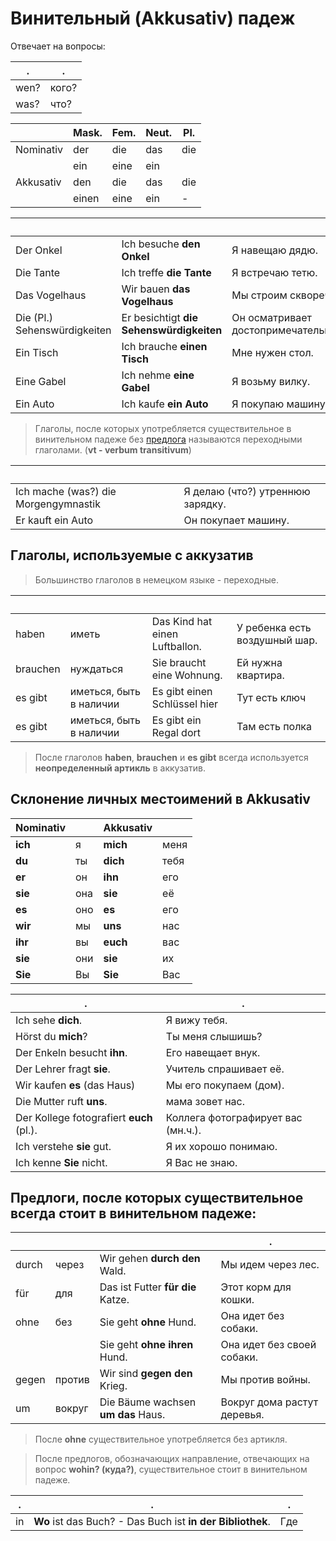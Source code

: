 # Винительный (Akkusativ) падеж

Отвечает на вопросы:

.    | . 
-----|-----
wen? | кого?
was? | что? 

&nbsp;    | Mask.      |  Fem.         | Neut.     | Pl.
----------|------------|---------------|-----------|-----
Nominativ | der        | die           | das       | die 
&nbsp;    | ein        | eine          | ein       |
Akkusativ | den        | die           | das       | die
&nbsp;    | einen      | eine          | ein       | -



&nbsp;     | &nbsp;                             | &nbsp;
-----------|------------------------------------|---------------
Der Onkel  | Ich besuche **den Onkel**         | Я навещаю дядю.
Die Tante  | Ich treffe **die Tante**          | Я встречаю тетю.
Das Vogelhaus| Wir bauen **das Vogelhaus**     | Мы строим скворечник.
Die (Pl.) Sehenswürdigkeiten | Er besichtigt **die Sehenswürdigkeiten**           | Он осматривает достопримечательности.
Ein Tisch  | Ich brauche **einen Tisch**   | Мне нужен стол.
Eine Gabel  | Ich nehme **eine Gabel** | Я возьму вилку.
Ein Auto  | Ich kaufe **ein Auto**        | Я покупаю машину.


> Глаголы, после которых употребляется существительное в винительном падеже без [предлога](predlog/Info.md) называются переходными глаголами. (**vt - verbum transitivum**)
> 
 
&nbsp;                               | &nbsp;
-------------------------------------|--------------
Ich mache (was?) die Morgengymnastik | Я делаю (что?) утреннюю зарядку.
Er kauft ein Auto                    | Он покупает машину.




## Глаголы, используемые c аккузатив

> Большинство глаголов в немецком языке - переходные.

&nbsp;      | &nbsp;    | &nbsp;                       | &nbsp;
----------|-----------|--------------------------------|------
haben     | иметь     | Das Kind hat einen Luftballon. | У ребенка есть воздушный шар.
brauchen  | нуждаться | Sie braucht eine Wohnung.      | Ей нужна квартира.
es gibt   | иметься, быть в наличии | Es gibt einen Schlüssel hier | Тут есть ключ
es gibt   | иметься, быть в наличии | Es gibt ein Regal dort | Там есть полка


> После глаголов **haben**, **brauchen** и **es gibt** всегда используется **неопределенный артикль** в аккузатив.
> 

## Склонение личных местоимений в Akkusativ

Nominativ      | &nbsp;  | Akkusativ   | &nbsp; 
---------------|---------|-------------|---------
**ich**       | я       | **mich**    | меня
**du**        | ты      | **dich**    | тебя
**er**        | он      | **ihn**     | его
**sie**       | она     | **sie**     | её
**es**        | оно     | **es**      | его
**wir**       | мы      | **uns**     | нас
**ihr**       | вы      | **euch**    | вас
**sie**       | они     | **sie**     | их
**Sie**       | Вы      | **Sie**     | Вас

.                       | . 
------------------------|--------------------
Ich sehe **dich**.           | Я вижу тебя.
Hörst du **mich**?          | Ты меня слышишь?
Der Enkeln besucht **ihn**. | Его навещает внук.
Der Lehrer fragt **sie**.   | Учитель спрашивает её.
Wir kaufen **es** (das Haus)| Мы его покупаем (дом).
Die Mutter ruft **uns**.    | мама зовет нас.
Der Kollege fotografiert **euch** (pl.). | Коллега фотографирует вас (мн.ч.).
Ich verstehe **sie** gut.   | Я их хорошо понимаю.
Ich kenne **Sie** nicht.    | Я Вас не знаю.

## Предлоги, после которых существительное всегда стоит в винительном падеже:

&nbsp;    | &nbsp;     | &nbsp;       |.
----------|------------|--------------|----------
durch     | через      | Wir gehen **durch den** Wald. | Мы идем через лес. 
für       | для        | Das ist Futter **für die** Katze. | Этот корм для кошки. 
ohne      | без        | Sie geht **ohne** Hund. | Она идет без собаки.
&nbsp;    |  &nbsp;    | Sie geht **ohne ihren** Hund. | Она идет без своей собаки.
gegen     | против     | Wir sind **gegen den** Krieg. | Мы против войны.
um        | вокруг     | Die Вäume wachsen **um das** Haus.| Вокруг дома растут деревья.

> После **ohne** существительное употребляется без артикля.
 

> После предлогов, обозначающих направление, отвечающих на вопрос **wohin? (куда?)**, существительное стоит в винительном падеже.
 
.     |          .|.
------|-----------|-
in    | **Wo** ist das Buch? - Das Buch ist **in der Bibliothek**. | Где 